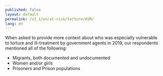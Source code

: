 ```yaml
---
published: false
layout: default
permalink: /v3_1/en/at-risk/torture/ASM/
lang: en
---
```

When asked to provide more context about who was especially vulnerable to torture and ill-treatment by government agents in 2019, our respondents mentioned all of the following:

-	Migrants, both documented and undocumented
-	Women and/or girls
-	Prisoners and Prison populations

